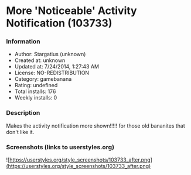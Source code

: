 # More 'Noticeable' Activity Notification (103733)

### Information
- Author: Stargatius (unknown)
- Created at: unknown
- Updated at: 7/24/2014, 1:27:43 AM
- License: NO-REDISTRIBUTION
- Category: gamebanana
- Rating: undefined
- Total installs: 176
- Weekly installs: 0


### Description
Makes the activity notification more shown!!!!! for those old bananites that don't like it.


### Screenshots (links to userstyles.org)
![https://userstyles.org/style_screenshots/103733_after.png](https://userstyles.org/style_screenshots/103733_after.png)


